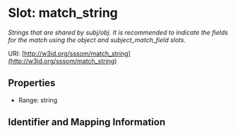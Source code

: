 # Slot: match_string
_Strings that are shared by subj/obj. It is recommended to indicate the fields for the match using the object and subject_match_field slots._


URI: [http://w3id.org/sssom/match_string](http://w3id.org/sssom/match_string)



<!-- no inheritance hierarchy -->


## Properties

 * Range: string



## Identifier and Mapping Information





